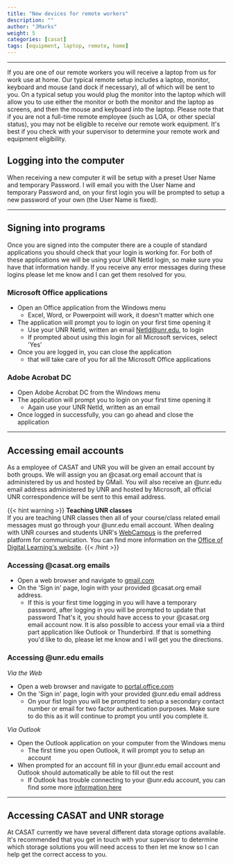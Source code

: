 ```yaml
---
title: "New devices for remote workers"
description: ""
author: "JMarks"
weight: 5
categories: [casat]
tags: [equipment, laptop, remote, home]
---
```

---

If you are one of our remote workers you will receive a laptop from us for work use at home. Our typical remote setup includes a laptop, monitor, keyboard and mouse (and dock if necessary), all of which will be sent to you. On a typical setup you would plug the monitor into the laptop which will allow you to use either the monitor or both the monitor and the laptop as screens, and then the mouse and keyboard into the laptop. Please note that if you are not a full-time remote employee (such as LOA, or other special status), you may not be eligible to receive our remote work equipment. It's best if you check with your supervisor to determine your remote work and equipment eligibility.

## Logging into the computer
When receiving a new computer it will be setup with a preset User Name and temporary Password. I will email you with the User Name and temporary Password and, on your first login you will be prompted to setup a new password of your own (the User Name is fixed).

---

## Signing into programs
Once you are signed into the computer there are a couple of standard applications you should check that your login is working for. For both of these applications we will be using your UNR NetId login, so make sure you have that information handy. If you receive any error messages during these logins please let me know and I can get them resolved for you.

### Microsoft Office applications
- Open an Office application from the Windows menu
    - Excel, Word, or Powerpoint will work, it doesn't matter which one
- The application will prompt you to login on your first time opening it
    - Use your UNR NetId, written an email NetId@unr.edu, to login
    - If prompted about using this login for all Microsoft services, select 'Yes'
- Once you are logged in, you can close the application
    - that will take care of you for all the Microsoft Office applications

### Adobe Acrobat DC
- Open Adobe Acrobat DC from the Windows menu
- The application will prompt you to login on your first time opening it
    - Again use your UNR NetId, written as an email
- Once logged in successfully, you can go ahead and close the application

---

## Accessing email accounts
As a employee of CASAT and UNR you will be given an email account by both groups. We will assign you an @casat.org email account that is administered by us and hosted by GMail. You will also receive an @unr.edu email address administered by UNR and hosted by Microsoft, all official UNR correspondence will be sent to this email address.

{{< hint warning >}}
**Teaching UNR classes**\
If you are teaching UNR classes then all of your course/class related email messages must go through your @unr.edu email account. When dealing with UNR courses and students UNR's [WebCampus](https://unr.instructure.com/login/canvas) is the preferred platform for communication. You can find more information on the [Office of Digital Learning's website](https://www.unr.edu/digital-learning/webcampus/communication-strategies).
{{< /hint >}}

### Accessing @casat.org emails
- Open a web browser and navigate to [gmail.com](https://gmail.com)
- On the 'Sign in' page, login with your provided @casat.org email address.
    - If this is your first time logging in you will have a temporary password, after logging in you will be prompted to update that password
That's it, you should have access to your @casat.org email account now. It is also possible to access your email via a third part application like Outlook or Thunderbird. If that is something you'd like to do, please let me know and I will get you the directions.

### Accessing @unr.edu emails
*Via the Web*
- Open a web browser and navigate to [portal.office.com](https://portal.office.com)
- On the 'Sign in' page, login with your provided @unr.edu email address
    - On your fist login you will be prompted to setup a secondary contact number or email for two factor authentication purposes. Make sure to do this as it will continue to prompt you until you complete it.

*Via Outlook*    
- Open the Outlook application on your computer from the Windows menu
    - The first time you open Outlook, it will prompt you to setup an account
- When prompted for an account fill in your @unr.edu email account and Outlook should automatically be able to fill out the rest
    - If Outlook has trouble connecting to your @unr.edu account, you can find some more [information here](https://unr.teamdynamix.com/TDClient/2684/Portal/KB/?CategoryID=19232)

---

## Accessing CASAT and UNR storage

At CASAT currently we have several different data storage options available. It's recommended that you get in touch with your supervisor to determine which storage solutions you will need access to then let me know so I can help get the correct access to you.
